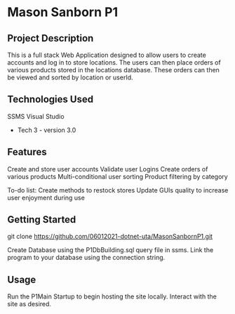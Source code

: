 # Mason Sanborn P1

## Project Description

This is a full stack Web Application designed to allow users to create accounts and log in to store locations. The users can then place orders of various products stored in the locations database. These orders can then be viewed and sorted by location or userId.

## Technologies Used

SSMS
Visual Studio
* Tech 3 - version 3.0

## Features

Create and store user accounts
Validate user Logins
Create orders of various products
Multi-conditional user sorting
Product filtering by category

To-do list:
Create methods to restock stores
Update GUIs quality to increase user enjoyment during use

## Getting Started
   
git clone https://github.com/06012021-dotnet-uta/MasonSanbornP1.git

Create Database using the P1DbBuilding.sql query file in ssms.
Link the program to your database using the connection string.

## Usage

Run the P1Main Startup to begin hosting the site locally.
Interact with the site as desired.


